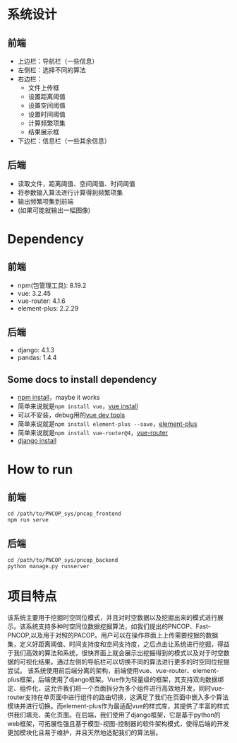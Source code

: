 # 系统设计
## 前端
* 上边栏：导航栏（一些信息）
* 左侧栏：选择不同的算法
* 右边栏：
    * 文件上传框
    * 设置距离阈值
    * 设置空间阈值
    * 设置时间阈值
    * 计算频繁项集
    * 结果展示框
* 下边栏：信息栏（一些其余信息）
## 后端
* 读取文件，距离阈值、空间阈值、时间阈值
* 将参数输入算法进行计算得到频繁项集
* 输出频繁项集到前端
* (如果可能就输出一幅图像)
# Dependency
## 前端
* npm(包管理工具): 8.19.2
* vue: 3.2.45
* vue-router: 4.1.6
* element-plus: 2.2.29
## 后端
* django: 4.1.3
* pandas: 1.4.4
## Some docs to install dependency
* [npm install](https://positiwise.com/blog/how-to-install-npm-and-node-js-on-mac-and-windows/)，maybe it works
* 简单来说就是`npm install vue`，[vue install](https://v2.cn.vuejs.org/v2/guide/installation.html)
* 可以不安装，debug用的[vue dev tools](https://devtools.vuejs.org/guide/installation.html)
* 简单来说就是`npm install element-plus --save`，[element-plus](https://element-plus.org/en-US/guide/installation.html#using-package-manager)
* 简单来说就是`npm install vue-router@4`，[vue-router](https://router.vuejs.org/zh/installation.html)
* [django install](https://docs.djangoproject.com/en/4.1/intro/install/)
# How to run
## 前端
```shell
cd /path/to/PNCOP_sys/pncop_frontend
npm run serve
```
## 后端
```shell
cd /path/to/PNCOP_sys/pncop_backend
python manage.py runserver
```
# 项目特点
该系统主要用于挖掘时空同位模式，并且对时空数据以及挖掘出来的模式进行展示。该系统支持多种时空同位数据挖掘算法，如我们提出的PNCOP、Fast-PNCOP,以及用于对照的PACOP。用户可以在操作界面上上传需要挖掘的数据集，定义好距离阈值、时间支持度和空间支持度，之后点击让系统进行挖掘，得益于我们高效的算法和系统，很快界面上就会展示出挖掘得到的模式以及对于时空数据的可视化结果。通过左侧的导航栏可以切换不同的算法进行更多的时空同位挖掘尝试。
该系统使用前后端分离的架构，前端使用vue、vue-router、element-plus框架，后端使用了django框架。Vue作为轻量级的框架，其支持双向数据绑定、组件化，这允许我们将一个页面拆分为多个组件进行高效地开发，同时vue-router支持在单页面中进行组件的路由切换，这满足了我们在页面中嵌入多个算法模块并进行切换。而element-plus作为最适配vue的样式库，其提供了丰富的样式供我们填充、美化页面。在后端，我们使用了django框架，它是基于python的web框架，可拓展性强且基于模型-视图-控制器的软件架构模式，使得后端的开发更加模块化且易于维护，并且天然地适配我们的算法层。


